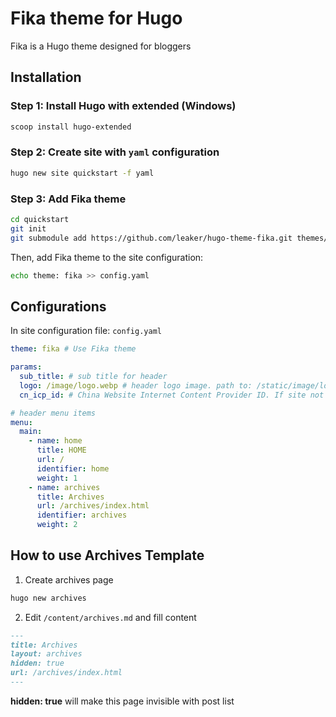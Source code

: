 # Fika theme for Hugo
Fika is a Hugo theme designed for bloggers

## Installation
### Step 1: Install Hugo with extended (Windows)
```bash
scoop install hugo-extended
```
### Step 2: Create site with `yaml` configuration
```bash
hugo new site quickstart -f yaml
```
### Step 3: Add Fika theme
```bash
cd quickstart
git init
git submodule add https://github.com/leaker/hugo-theme-fika.git themes/fika
```
Then, add Fika theme to the site configuration:
```bash
echo theme: fika >> config.yaml
```

## Configurations
In site configuration file: `config.yaml`
```yaml config.yaml
theme: fika # Use Fika theme

params:
  sub_title: # sub title for header
  logo: /image/logo.webp # header logo image. path to: /static/image/logo.webp
  cn_icp_id: # China Website Internet Content Provider ID. If site not deploy in china, keep empty

# header menu items
menu:
  main:
    - name: home
      title: HOME
      url: /
      identifier: home
      weight: 1
    - name: archives
      title: Archives
      url: /archives/index.html
      identifier: archives
      weight: 2
```

## How to use Archives Template
1. Create archives page
```bash
hugo new archives
```
2. Edit `/content/archives.md` and fill content
```markdown
---
title: Archives
layout: archives
hidden: true
url: /archives/index.html
---
```
**hidden: true** will make this page invisible with post list
